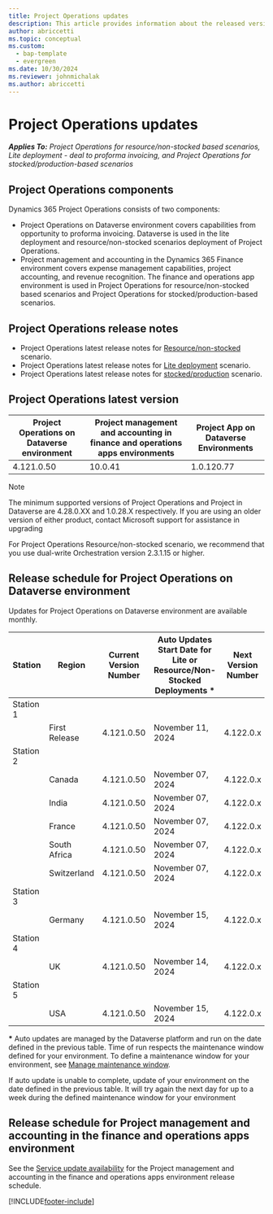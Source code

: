```yaml
---
title: Project Operations updates
description: This article provides information about the released versions of Dynamics 365 Project Operations.
author: abriccetti
ms.topic: conceptual
ms.custom: 
  - bap-template
  - evergreen
ms.date: 10/30/2024
ms.reviewer: johnmichalak
ms.author: abriccetti
---
```


# Project Operations updates

_**Applies To:** Project Operations for resource/non-stocked based scenarios, Lite deployment - deal to proforma invoicing, and Project Operations for stocked/production-based scenarios_



## Project Operations components

Dynamics 365 Project Operations consists of two components:

- Project Operations on Dataverse environment covers capabilities from opportunity to proforma invoicing. Dataverse is used in the lite deployment and resource/non-stocked scenarios deployment of Project Operations.
- Project management and accounting in the Dynamics 365 Finance environment covers expense management capabilities, project accounting, and revenue recognition. The finance and operations app environment is used in Project Operations for resource/non-stocked based scenarios and Project Operations for stocked/production-based scenarios.

## Project Operations release notes
- Project Operations latest release notes for [Resource/non-stocked](whats-new-oct-2024-resource-based.md) scenario.
- Project Operations latest release notes for [Lite deployment](../pro/whats-new/whats-new-oct-2024-lite.md) scenario.
- Project Operations latest release notes for [stocked/production](../prod-pma/whats-new/whats-new-Feb-2024-stocked.md) scenario.

## Project Operations latest version

| Project Operations on Dataverse environment | Project management and accounting in finance and operations apps environments | Project App on Dataverse Environments |
| --- | --- | --- |
| 4.121.0.50 | 10.0.41 | 1.0.120.77 |

> [!NOTE]
> The minimum supported versions of Project Operations and Project in Dataverse are 4.28.0.XX and 1.0.28.X respectively. If you are using an older version of either product, contact Microsoft support for assistance in upgrading

For Project Operations Resource/non-stocked scenario, we recommend that you use dual-write Orchestration version 2.3.1.15 or higher.

## Release schedule for Project Operations on Dataverse environment

Updates for Project Operations on Dataverse environment are available monthly. 

| Station | Region | Current Version Number | Auto Updates Start Date for Lite or Resource/Non-Stocked Deployments * | Next Version Number | Next Version Number Available For Self Update | Auto Updates Start For Next Version |
|-----------|---------------|-----------------|-------------------------|--------------|------------------------|--------------------|
| Station 1 | &nbsp;        | &nbsp;          | &nbsp;                  | &nbsp;       | &nbsp;                 | &nbsp;             |
| &nbsp;    | First Release | 4.121.0.50      | November 11, 2024        | 4.122.0.x    | December 04, 2024      | December 06, 2024  |
| Station 2 | &nbsp;        | &nbsp;          | &nbsp;                  | &nbsp;       | &nbsp;                 | &nbsp;             |
| &nbsp;    | Canada        | 4.121.0.50      | November 07, 2024        | 4.122.0.x    | December 06, 2024      | December 09, 2024  |
| &nbsp;    | India         | 4.121.0.50      | November 07, 2024        | 4.122.0.x    | December 06, 2024      | December 09, 2024  |
| &nbsp;    | France        | 4.121.0.50      | November 07, 2024        | 4.122.0.x    | December 06, 2024      | December 09, 2024  |
| &nbsp;    | South Africa  | 4.121.0.50      | November 07, 2024        | 4.122.0.x    | December 06, 2024      | December 09, 2024  |
| &nbsp;    | Switzerland   | 4.121.0.50      | November 07, 2024        | 4.122.0.x    | December 06, 2024      | December 09, 2024  |
| Station 3 | &nbsp;        | &nbsp;          | &nbsp;                  | &nbsp;       | &nbsp;                 | &nbsp;             |
| &nbsp;    | Germany       | 4.121.0.50      | November 15, 2024        | 4.122.0.x    | December 09, 2024      | December 11, 2024  |
| Station 4 | &nbsp;        | &nbsp;          | &nbsp;                  | &nbsp;       | &nbsp;                 | &nbsp;             |
| &nbsp;    | UK            | 4.121.0.50      | November 14, 2024        | 4.122.0.x    | December 11, 2024      | December 16, 2024  |
| Station 5 | &nbsp;        | &nbsp;          | &nbsp;                  | &nbsp;       | &nbsp;                 | &nbsp;             |
| &nbsp;    | USA           | 4.121.0.50      | November 15, 2024        | 4.122.0.x    | December 16, 2024      | December 20, 2024  |

__\*__ Auto updates are managed by the Dataverse platform and run on the date defined in the previous table. Time of run respects the maintenance window defined for your environment. To define a maintenance window for your environment, see [Manage maintenance window](/power-platform/admin/manage-maintenance-window).

If auto update is unable to complete, update of your environment on the date defined in the previous table. It will try again the next day for up to a week during the defined maintenance window for your environment

## Release schedule for Project management and accounting in the finance and operations apps environment

See the [Service update availability](/dynamics365/fin-ops-core/fin-ops/get-started/public-preview-releases?toc=%2fdynamics365%2ffinance%2ftoc.json) for the Project management and accounting in the finance and operations apps environment release schedule. 

[!INCLUDE[footer-include](../includes/footer-banner.md)]
